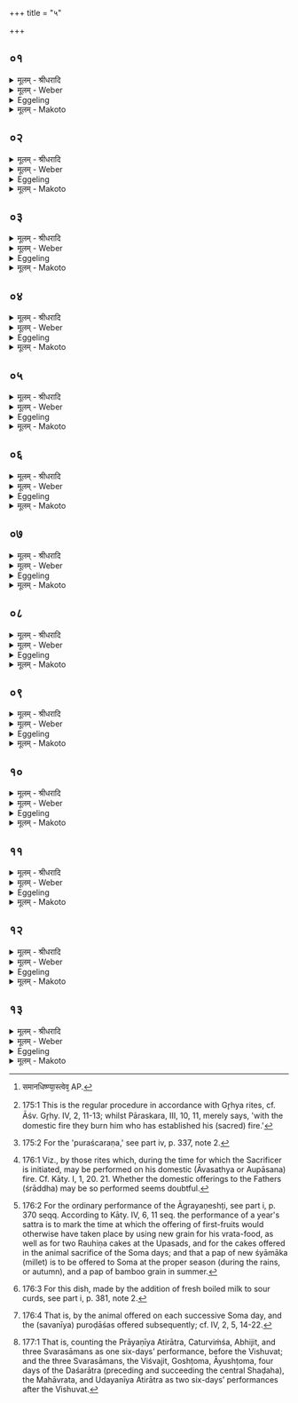 +++
title = "५"

+++


##  ०१
<details><summary>मूलम् - श्रीधरादि</summary>

सावित्र᳘ᳫँ᳘ ह स्मैतम्पू᳘र्व्वे पशुमा᳘लभन्ते॥  
(न्ते᳘ ऽथै) अ᳘थैत᳘र्हि प्राजापत्यं यो᳘ ह्येव᳘ सविता स᳘ प्रजा᳘पतिरि᳘ति व्व᳘दन्तस्त᳘स्मात्सन्न्यु᳘प्याग्नींस्ते᳘न यजेरन्गृह᳘पतेरे᳘वाग्नि᳘षु य᳘येदञ्जा᳘घन्या प᳘त्नीः संयाज᳘यन्ति त᳘स्यान्नो᳘ ऽप्यसदि᳘ति ते त᳘तो यदानिका᳘मन्दी᳘क्षन्ते॥
</details>

<details><summary>मूलम् - Weber</summary>

सावित्र᳘ᳫं᳘ ह स्मैतं पू᳘र्वे पशुमा᳘लभन्ते ॥  
अ᳘थैत᳘र्हि प्राजापत्यं योॗ ह्येव᳘ सविता स᳘ प्रजा᳘पतिरि᳘ति व᳘दन्तस्त᳘स्मात्संन्यु᳘प्याग्नींस्ते᳘न यजेरन्गृह᳘पतेरेॗवाग्नि᳘षु य᳘येदं जा᳘घन्या प᳘त्नीः संयाज᳘यन्ति त᳘स्यां नो᳘ऽप्यसदि᳘ति ते त᳘तो यदानिका᳘मं दी᳘क्षन्ते ॥
</details>

<details><summary>Eggeling</summary>

1. Of old, indeed, they were wont to seize this victim as one dedicated to Savitr̥, but now they seize it as one dedicated to Prajāpati, saying, 'Savitr̥, in truth, is the same as Prajāpati.' It is therefore after having thrown together the (sacrificial) fires that they ought to perform this (animal) sacrifice on the Gr̥hapati's own fires, thinking, 'May we also have a share in this tail (of the. victim) wherewith they are now making offering together to the wives

 (of the gods).' They then perform the initiation ceremony whenever they choose.
</details>

<details><summary>मूलम् - Makoto</summary>

सा꣡वित्रꣳ꣡ ह स्मैतं꣡ पू꣡र्वे पशु꣡म् आ꣡लभन्ते ।॥  
अ꣡थैत꣡र्हि प्रा꣡जा꣡पत्यं꣡ यो꣡ ह्य् ए᳡व꣡ सविता꣡ स꣡ प्रजा꣡पतिर् इ꣡ति व꣡दन्तस् त꣡स्मा꣡त् संन्यु꣡प्या꣡ग्नीं꣡स् ते꣡न यजेरन् गृह꣡पतेर् एवा᳡ग्नि꣡षु य꣡येदं꣡ जा꣡घन्या꣡ प꣡त्नीः संया꣡जयन्ति त꣡स्यां꣡ नो꣡ ऽप्य् असद् इ꣡ति ते꣡ त꣡तो यदा꣡निका꣡मं दी꣡क्षन्ते ॥॥
</details>

##  ०२
<details><summary>मूलम् - श्रीधरादि</summary>

त᳘दु वा᳘ ऽआहुः॥  
(र्न्ना᳘) ना᳘नाधिष्ण्या ऽएव᳘ स्युर्य्य᳘दि दीक्षित᳘स्योपत᳘पेत्पार्श्व᳘तो ऽग्निहोत्रञ्जु᳘ह्वद्वसेत्स य᳘द्यगदो भ᳘वति सᳫँ᳭सृ᳘ज्यैनम्पुनरु᳘पह्वयन्ते[[!!]] य᳘द्यु म्रिय᳘ते स्वै᳘रेव त᳘मग्नि᳘भिर्द्दहन्त्य᳘शवाग्निभिरि᳘तरे य᳘जमाना ऽआसत ऽइ᳘ति तद᳘हैवा᳘हिताग्नेः[[!!]] क᳘र्म्म समानधिष्ण्या᳘स्त्वेव᳘[[!!]] भवन्ति त᳘स्य त᳘देव ब्रा᳘ह्मणं य᳘त्पुरश्च᳘रणे॥
</details>

<details><summary>मूलम् - Weber</summary>

त᳘दु वा᳘ऽआहुः ॥  
ना᳘नाधिष्ण्या एव᳘ स्युर्य᳘दि दीक्षित᳘स्योपत᳘पेत्पा᳘र्श्वॗतोऽग्निहोत्रं जु᳘ह्वद्वसेत्स य᳘द्यगदो भ᳘वति सᳫंसृ᳘ज्यैनं पु᳘नरुपह्वयन्ते य᳘द्यु म्रिय᳘ते स्वै᳘रेव त᳘मग्नि᳘भिर्दहन्त्य᳘शवाग्निभिरि᳘तरे य᳘जमाना आसतऽइ᳘ति त᳘दहैवा᳘हिताग्नेः क᳘र्म समान᳘धिष्ण्याॗस्त्वेव [^wbr_1] भवन्ति त᳘स्य त᳘देव ब्रा᳘ह्मणं य᳘त्पुरश्च᳘रणे ॥  

[^wbr_1]: समानधिष्ण्या᳘स्त्वेव᳘ AP.
</details>

<details><summary>Eggeling</summary>

2. Here now they say, 'They ought to have separate hearths; and if one of the initiates were to be taken ill let him stay aside offering the Agnihotra. If he gets well again, they bring (the fires) together and invite him to join them; but if he dies they burn him by his own (three) fires [^egg_499] without an (ordinary) fire for (burning) a dead body; and the other sacrificers sit (through the sacrificial session);--such at least is the performance in the case of one who keeps up his sacrificial fires; but, indeed, they have their hearths in common: the theological explication of this is the same as in regard to the preparatory ceremonial [^egg_500].'

[^egg_499]: 175:1 This is the regular procedure in accordance with Gr̥hya rites, cf. Āśv. Gr̥hy. IV, 2, 11-13; whilst Pāraskara, III, 10, 11, merely says, 'with the domestic fire they burn him who has established his (sacred) fire.'

[^egg_500]: 175:2 For the 'puraścaraṇa,' see part iv, p. 337, note 2.
</details>

<details><summary>मूलम् - Makoto</summary>

त꣡द् उ वा꣡ आ꣡हुः ।॥  
ना꣡ना꣡धिष्ण्या꣡ एव꣡ स्युर् य꣡दि दीक्षित꣡स्योपत꣡पेत् पा꣡र्श्वतो᳡ ऽग्निहोत्रं꣡ जु꣡ह्वद् वसेत् स꣡ य꣡द्य् अगदो꣡ भ꣡वति सꣳसृ꣡ज्यैनं पु꣡नर् उ꣡पह्वयन्ते य꣡द्य् उ म्रिय꣡ते स्वै꣡र् एव꣡ त꣡म् अग्नि꣡भिर् दहन्त्य् अ꣡शवा꣡ग्निभिर् इ꣡तरे य꣡जमा꣡ना꣡ आ꣡सत इ꣡ति त꣡द् अ꣡हैवा꣡हिता꣡ग्नेः क꣡र्म समा꣡न꣡धिष्ण्या꣡स् त्व् ए᳡व꣡ भवन्ति त꣡स्य त꣡द् एव꣡ ब्रा꣡ह्मणं य꣡त् पुरश्च꣡रणे ॥॥
</details>

##  ०३
<details><summary>मूलम् - श्रीधरादि</summary>

त᳘दाहुः॥  
(र्य्य᳘) य᳘त्सम्वत्सरा᳘य सम्वत्सरस᳘दो दी᳘क्षन्ते कथ᳘मेषामग्निहोत्रम᳘नन्तरितं भवती᳘ति व्व्रतेने᳘ति ब्रूयात्॥
</details>

<details><summary>मूलम् - Weber</summary>

त᳘दाहुः ॥  
य᳘त्संवत्सरा᳘य संवत्सरस᳘दो दी᳘क्षन्ते कथ᳘मेषामग्निहोत्रम᳘नन्तरितं भवती᳘ति व्रतेने᳘ति ब्रूयात् ॥
</details>

<details><summary>Eggeling</summary>

3. They also say, 'Seeing that the performers of a year's session become initiated for a year, how does their Agnihotra come to be uninterrupted?' Let him reply, 'By the fast-milk.'
</details>

<details><summary>मूलम् - Makoto</summary>

त꣡द् आ꣡हुः ।॥  
य꣡त् संवत्सरा꣡य संवत्सरस꣡दो दी꣡क्षन्ते कथ꣡म् एषा꣡म् अग्निहोत्र꣡म् अ꣡नन्तरितं भवती꣡ति व्रते꣡ने꣡ति ब्रूया꣡त् ॥॥
</details>

##  ०४
<details><summary>मूलम् - श्रीधरादि</summary>

(त्त᳘) तदाहुः[[!!]]॥  
(र्य्य᳘) य᳘त्सम्वत्सरा᳘य सम्वत्सरस᳘दो दी᳘क्षन्ते कथ᳘मेषाम्पौर्ण्णमास᳘ᳫँ᳘ हविर᳘नन्तरितम्भवतीत्या᳘ज्येन च पुरोडा᳘शेन चे᳘ति ब्रूयात्॥
</details>

<details><summary>मूलम् - Weber</summary>

त᳘दाहुः ॥  
य᳘त्संवत्सरा᳘य संवत्सरस᳘दो दी᳘क्षन्ते कथ᳘मेषां पौर्णमास᳘ᳫं᳘ हविर᳘नन्तर्हितं भवतीत्या᳘ज्येन च पुरोडा᳘शेन चे᳘ति ब्रूयात् ॥
</details>

<details><summary>Eggeling</summary>

4. They also say, 'Seeing that the performers of a year's session become initiated for a year, how does their Full-moon oblation come to be uninterrupted?' Let him reply, 'By the ghee and the sacrificial cake.'
</details>

<details><summary>मूलम् - Makoto</summary>

त꣡द् आ꣡हुः ।॥  
य꣡त् संवत्सरा꣡य संवत्सरस꣡दो दी꣡क्षन्ते कथ꣡म् एषां꣡ पौर्णमा꣡सꣳ꣡ हवि꣡र् अ꣡नन्तर्हितं भवतीत्य् आ꣡ज्येन च पुरोडा꣡शेन चे꣡ति ब्रूया꣡त् ॥॥
</details>

##  ०५
<details><summary>मूलम् - श्रीधरादि</summary>

(त्त᳘) त᳘दाहुः॥  
(र्य्य᳘) य᳘त्सम्वत्सरा᳘य सम्वत्सरस᳘दो दी᳘क्षन्ते कथ᳘मेषाम्पितृयज्ञो᳘ ऽनन्तरितो भवती᳘त्यौपासनैरि᳘ति ब्रूयात्॥
</details>

<details><summary>मूलम् - Weber</summary>

त᳘दाहुः ॥  
य᳘त्संवत्सरा᳘य संवत्सरस᳘दो दी᳘क्षन्ते कथ᳘मेषां पितृयज्ञो᳘ऽनन्तरितो भवती᳘त्यौपासनैरि᳘ति ब्रूयात् ॥
</details>

<details><summary>Eggeling</summary>

5. They also say, 'Seeing that the performers of a year's session become initiated for a year, how does their New-moon oblation come to be uninterrupted?' Let him reply, 'By the sour curds and the cake.'
</details>

<details><summary>मूलम् - Makoto</summary>

त꣡द् आ꣡हुः ।॥  
य꣡त् संवत्सरा꣡य संवत्सरस꣡दो दी꣡क्षन्ते कथ꣡म् एषां꣡ पितृयज्ञो꣡ ऽनन्तरितो भवती꣡त्य् औपा꣡सनै꣡र् इ꣡ति ब्रूया꣡त् ॥॥
</details>

##  ०६
<details><summary>मूलम् - श्रीधरादि</summary>

(त्त᳘) त᳘दाहुः॥  
(र्य्य᳘) य᳘त्सम्वत्सरा᳘य सम्वत्सरस᳘दो दी᳘क्षन्ते कथ᳘मेषामामावास्य᳘ᳫँ᳘ हविर᳘नन्तरितम्भवती᳘ति दध्ना᳘ च पुरोडा᳘शेन चे᳘ति ब्रूयात्॥
</details>

<details><summary>मूलम् - Weber</summary>

त᳘दाहुः ॥  
य᳘त्संवत्सरा᳘य संवत्सरस᳘दो दी᳘क्षन्ते कथ᳘मेषामामावास्य᳘ᳫं᳘ हविर᳘नन्तरितं भवती᳘ति दध्ना᳘ च पुरोडा᳘शेन चे᳘ति ब्रूयात् ॥
</details>

<details><summary>Eggeling</summary>

6. They also say, 'Seeing that the performers of a year's session become initiated for a year, how does their offering to the Fathers come to be uninterrupted?' Let him reply,' By the Aupāsana (rites [^egg_501]).'

[^egg_501]: 176:1 Viz., by those rites which, during the time for which the Sacrificer is initiated, may be performed on his domestic (Āvasathya or Aupāsana) fire. Cf. Kāty. I, 1, 20. 21. Whether the domestic offerings to the Fathers (śrāddha) may be so performed seems doubtful.
</details>

<details><summary>मूलम् - Makoto</summary>

त꣡द् आ꣡हुः ।॥  
य꣡त् संवत्सरा꣡य संवत्सरस꣡दो दी꣡क्षन्ते कथ꣡म् एषा꣡म् आ꣡मा꣡वा꣡स्यꣳ꣡ हवि꣡र् अ꣡नन्तरितं भवती꣡ति दध्ना꣡ च पुरोडा꣡शेन चे꣡ति ब्रूया꣡त् ॥॥
</details>

##  ०७
<details><summary>मूलम् - श्रीधरादि</summary>

(त्त᳘) त᳘दाहुः॥  
(र्य्य᳘) य᳘त्सम्वत्सरा᳘य सम्वत्सरस᳘दो दी᳘क्षन्ते कथ᳘मेषामाग्ग्रयणेष्टिर᳘नन्तरिता भवती᳘ति सौम्ये᳘न चरुणे᳘ति ब्रूयात्॥
</details>

<details><summary>मूलम् - Weber</summary>

त᳘दाहुः ॥  
य᳘त्संवत्सरा᳘य संवत्सरस᳘दो दी᳘क्षन्ते कथ᳘मेषामाग्रयणेष्टिर᳘नन्तरिता भवती᳘ति सौम्ये᳘न चरुणे᳘ति ब्रूयात् ॥
</details>

<details><summary>Eggeling</summary>

7. They also say, 'Seeing that the performers of a year's session become initiated for a year, how does their offering of firstfruits come to be uninterrupted?' Let him reply, 'By Soma's pap [^egg_502].'

[^egg_502]: 176:2 For the ordinary performance of the Āgrayaṇeshṭi, see part i, p. 370 seqq. According to Kāty. IV, 6, 11 seq. the performance of a year's sattra is to mark the time at which the offering of first-fruits would otherwise have taken place by using new grain for his vrata-food, as well as for two Rauhiṇa cakes at the Upasads, and for the cakes offered in the animal sacrifice of the Soma days; and that a pap of new śyāmāka (millet) is to be offered to Soma at the proper season (during the rains, or autumn), and a pap of bamboo grain in summer.
</details>

<details><summary>मूलम् - Makoto</summary>

त꣡द् आ꣡हुः ।॥  
य꣡त् संवत्सरा꣡य संवत्सरस꣡दो दी꣡क्षन्ते कथ꣡म् एषा꣡म् आ꣡ग्रयणेष्टि꣡र् अ꣡नन्तरिता꣡ भवती꣡ति सौम्ये꣡न चरु꣡णे꣡ति ब्रूया꣡त् ॥॥
</details>

##  ०८
<details><summary>मूलम् - श्रीधरादि</summary>

(त्त᳘) त᳘दाहुः॥  
(र्य्य᳘) य᳘त्सम्वत्सरा᳘य सम्वत्सरस᳘दो दी᳘क्षन्ते कथ᳘मेषाञ्चातुर्म्मास्यान्य᳘नन्तरितानि भवन्ती᳘ति पय᳘स्यये᳘ति ब्रूयात्॥
</details>

<details><summary>मूलम् - Weber</summary>

त᳘दाहुः ॥  
य᳘त्संवत्सरा᳘य संवत्सरस᳘दो दी᳘क्षन्ते कथ᳘मेषां चातुर्मास्यान्य᳘नन्तरितानि भवन्ती᳘ति पयॗस्यये᳘ति ब्रूयात् ॥
</details>

<details><summary>Eggeling</summary>

8. They also say, 'Seeing that the performers of a year's session become initiated for a year, how do their seasonal offerings come to be uninterrupted?' Let him reply, 'By the Payasyā [^egg_503].'

[^egg_503]: 176:3 For this dish, made by the addition of fresh boiled milk to sour curds, see part i, p. 381, note 2.
</details>

<details><summary>मूलम् - Makoto</summary>

त꣡द् आ꣡हुः ।॥  
य꣡त् संवत्सरा꣡य संवत्सरस꣡दो दी꣡क्षन्ते कथ꣡म् एषां꣡ चा꣡तुर्मा꣡स्या꣡न्य् अ꣡नन्तरिता꣡नि भवन्ती꣡ति पयस्य᳡ये꣡ति ब्रूया꣡त् ॥॥
</details>

##  ०९
<details><summary>मूलम् - श्रीधरादि</summary>

(त्त᳘) त᳘दाहुः॥  
(र्य्य᳘) य᳘त्सम्वत्सरा᳘य सम्वत्सरस᳘दो दी᳘क्षन्ते कथ᳘मेषाम्पशुबन्धो᳘ ऽनन्तरितो भवती᳘ति पशु᳘ना च पुरोडा᳘शेन चे᳘ति ब्रूयात्॥
</details>

<details><summary>मूलम् - Weber</summary>

त᳘दाहुः ॥  
य᳘त्संवत्सरा᳘य संवत्सरस᳘दो दी᳘क्षन्ते कथ᳘मेषां पशुबन्धो᳘ऽनन्तरितो भवती᳘ति पशु᳘ना च पुरोडा᳘शेन चे᳘ति ब्रूयात् ॥
</details>

<details><summary>Eggeling</summary>

9. They also say, 'Seeing that the performers of a year's session become initiated for a year, how does their animal sacrifice come to be uninterrupted?' Let him reply, 'By the animal and the cake [^egg_504].'

[^egg_504]: 176:4 That is, by the animal offered on each successive Soma day, and the (savanīya) puroḍāśas offered subsequently; cf. IV, 2, 5, 14-22.
</details>

<details><summary>मूलम् - Makoto</summary>

त꣡द् आ꣡हुः ।॥  
य꣡त् संवत्सरा꣡य संवत्सरस꣡दो दी꣡क्षन्ते कथ꣡म् एषां꣡ पशुबन्धो꣡ ऽनन्तरितो भवती꣡ति पशु꣡ना꣡ च पुरोडा꣡शेन चे꣡ति ब्रूया꣡त् ॥॥
</details>

##  १०
<details><summary>मूलम् - श्रीधरादि</summary>

(त्त᳘) त᳘दाहुः॥  
(र्य्य᳘) य᳘त्सम्वत्सरा᳘य सम्वत्सरस᳘दो दी᳘क्षन्ते कथ᳘मेषाᳫँ᳭ सोमो᳘ ऽनन्तरितो भवती᳘ति स᳘वनैरि᳘ति ब्रूयात्॥
</details>

<details><summary>मूलम् - Weber</summary>

त᳘दाहुः ॥  
य᳘त्संवत्सरा᳘य संवत्सरस᳘दो दी᳘क्षन्ते कथ᳘मेषाᳫं सोमो᳘ऽनन्तरितो भवती᳘ति स᳘वनैरि᳘ति ब्रूयात् ॥
</details>

<details><summary>Eggeling</summary>

10. They also say, 'Seeing that the performers of a year's session become initiated for a year, how

does their Soma come to be uninterrupted?' Let him reply, 'By the Soma-pressings.'
</details>

<details><summary>मूलम् - Makoto</summary>

त꣡द् आ꣡हुः ।॥  
य꣡त् संवत्सरा꣡य संवत्सरस꣡दो दी꣡क्षन्ते कथ꣡म् एषाꣳ꣡ सो꣡मो꣡ ऽनन्तरितो भवती꣡ति स꣡वनैर् इ꣡ति ब्रूया꣡त् ॥॥
</details>

##  ११
<details><summary>मूलम् - श्रीधरादि</summary>

(त्ते) ते वा᳘ ऽएव᳘मेते᳘ यज्ञक्रत᳘वः॥  
सम्वत्सरम᳘पियन्ति स यो᳘ हैव᳘मेतां᳘ यज्ञक्रतूना᳘ᳫँ᳘ सम्वत्सरे᳘ ऽपीतिम्वेदा᳘प्यस्य स्वर्ग्गे᳘ लोके᳘ भवति॥
</details>

<details><summary>मूलम् - Weber</summary>

ते वा᳘ऽएव᳘मेते᳘ यज्ञक्रत᳘वः ॥  
संवत्सरम᳘पियन्ति स यो᳘ हैव᳘मेतां᳘ यज्ञक्रतूना᳘ᳫं᳘ संवत्सरे᳘ऽपीतिं वेदा᳘प्यस्य स्वर्गे᳘ लोके᳘ भवति ॥
</details>

<details><summary>Eggeling</summary>

11. It is thus that these sacrificial rites enter into the year; and, verily, whosoever thus knows this entering of the sacrificial rites into the year becomes a sharer in the heavenly world.
</details>

<details><summary>मूलम् - Makoto</summary>

ते꣡ वा꣡ एव꣡म् एते꣡ यज्ञक्रत꣡वः ।॥  
संवत्सर꣡म् अ꣡पियन्ति स꣡ यो꣡ हैव꣡म् एतां꣡ यज्ञक्रतूनाꣳ꣡ संवत्सरे꣡ ऽपीतिं वेदा꣡प्य् अस्य स्वर्गे꣡ लोके꣡ भवति ॥॥
</details>

##  १२
<details><summary>मूलम् - श्रीधरादि</summary>

सम्वत्सर᳘स्य सम᳘ता व्वेदितव्व्या[[!!]]॥  
(व्व्यै᳘कं) ए᳘कम्पुर᳘स्ताद्विषुव᳘तो ऽतिरात्र᳘मुपयन्त्ये᳘कमुप᳘रिष्टात्त्र᳘यःपञ्चाशतम्पुर᳘स्ताद्विषुव᳘तो ऽग्निष्टोमा᳘नुपय᳘न्ति त्र᳘यःपञ्चाशतमुप᳘रिष्टाद्विᳫँ᳭शति᳘शतम्पुर᳘स्ताद्विषुव᳘त ऽउ᳘क्थ्यान्य᳘हान्युपय᳘न्ति[[!!]] विᳫँ᳭शति᳘शतमुप᳘रिष्टादि᳘ति नु य᳘ ऽउ᳘क्थ्यान्त्स्व᳘रसाम्न ऽउपयन्ति[[!!]]॥
</details>

<details><summary>मूलम् - Weber</summary>

संवत्सर᳘स्य सम᳘ता वेदितव्या᳟ ॥  
ए᳘कं पुर᳘स्ताद्विषुव᳘तोऽतिरात्र᳘मुपयन्त्येकमुप᳘रिष्टात्त्र᳘यःपञ्चाशतं पुर᳘स्ताद्विषुव᳘तोऽग्निष्टोमा᳘नुपय᳘न्ति त्र᳘यःपञ्चाशतमुप᳘रिष्टाद्विᳫंशति᳘शतं पुर᳘स्ताद्विषुव᳘त उॗक्थ्यान्य᳘हान्यु᳘पयन्ति विᳫंशति᳘शतमुप᳘रिष्टादि᳘ति नु य᳘ऽउॗक्थ्यान्त्स्व᳘रसाम्न उपय᳟न्ति ॥
</details>

<details><summary>Eggeling</summary>

12. In the year there should be known to be uniformity:--one Atirātra they perform before, and one after, the Vishuvat; fifty three Agnishṭomas they perform before, and fifty-three after, the Vishuvat; one hundred and twenty Ukthya days they perform before, and one hundred and twenty after, the Vishuvat,--thus at least in the case of those who perform the Svarasāmans as Ukthyas.
</details>

<details><summary>मूलम् - Makoto</summary>

संवत्सर꣡स्य सम꣡ता꣡ वेदितव्या᳡ ।॥  
ए꣡कं पुर꣡स्ता꣡द् विषुव꣡तो ऽतिरा꣡त्र꣡म् उपय꣡न्त्य् ए꣡कम् उप꣡रिष्टा꣡त् त्र꣡यःपञ्चा꣡शतं पुर꣡स्ता꣡द् विषुव꣡तो ऽग्निष्टोमा꣡न् उपय꣡न्ति त्र꣡यःपञ्चा꣡शतम् उप꣡रिष्टा꣡द् विꣳशति꣡शतं पुर꣡स्ता꣡द् विषुव꣡त उक्थ्या᳡न्य् अ꣡हा꣡न्य् उ꣡पयन्ति विꣳशति꣡शतम् उप꣡रिष्टा꣡द् इ꣡ति नु꣡ य꣡ उक्थ्या᳡न्त् स्व꣡रसा꣡म्न उपय꣡न्ति ॥॥
</details>

##  १३
<details><summary>मूलम् - श्रीधरादि</summary>

(न्त्य᳘) अ᳘थ᳘ ये ऽग्निष्टोमान्[[!!]]॥  
(न्ष) ष᳘ट्पञ्चाशतम्पुर᳘स्ताद्विषुव᳘तो ऽग्निष्टोमा᳘नुपय᳘न्ति ष᳘ट्पञ्चाशतमुप᳘रिष्टात्सप्तदश᳘ᳫँ᳘ शत᳘म्पुर᳘स्ताद्विषुव᳘त ऽउ᳘क्थ्यान्य᳘हान्युपय᳘न्ति सप्तदश᳘मुप᳘रिष्टात्ष᳘ट्पुर᳘स्ताद्विषुव᳘तः षोडशि᳘न ऽउपय᳘न्ति ष᳘डुप᳘रिष्टात्त्रिᳫँ᳭श᳘तम्पुर᳘स्ताद्विषुव᳘तः षडहा᳘न्युपय᳘न्ति त्रिᳫँ᳭श᳘तमुप᳘रिष्टादेषा᳘ हास्य सम᳘ता समे᳘न ह वा᳘ ऽअस्या᳘ व्व्यृद्धेना᳘न्यूनेना᳘नतिरिक्तेना᳘यनेनेत᳘म्भवति य᳘ ऽएव᳘मेतद्वे᳘द॥
</details>
<details><summary>मूलम् - Weber</summary>

अ᳘थॗ येऽग्निष्टोमा᳟न् ॥  
ष᳘ट्पञ्चाशतं पुर᳘स्ताद्विषुव᳘तोऽग्निष्टोमा᳘नुपय᳘न्ति ष᳘ट्पञ्चाशतमुप᳘रिष्टात्सप्तदश᳘ᳫं᳘ शतं᳘ पुर᳘स्ताद्विषुव᳘त उॗक्थ्यान्य᳘हान्युपय᳘न्ति सप्तदश᳘मुप᳘रिष्टात्ष᳘ट् पुर᳘स्ताद्विषुव᳘तः षोडशि᳘न उपय᳘न्ति ष᳘डुप᳘रिष्टात्त्रिᳫंश᳘तं पुर᳘स्ताद्विषुव᳘तः षडहा᳘नुपय᳘न्ति त्रिᳫंश᳘तमुप᳘रिष्टादेषा᳘ हास्य सम᳘ता समे᳘न ह वा᳘ऽअस्या᳘व्यृद्धेना᳘न्यूनेना᳘नतिरिक्तेना᳘यनेनेतं᳘ भवति य᳘ एव᳘मेतद्वे᳘द ॥ २ [३.५.] ॥ तृतीयोऽध्यायः [७७.] ॥ ॥
</details>
<details><summary>Eggeling</summary>

13. And in the case of those who (perform them) as Agnishṭomas, they perform fifty-six Agnishṭomas before, and fifty-six after, the Vishuvat; one hundred and seventeen Ukthya days they perform before, and one hundred and seventeen after, the Vishuvat; six Shoḍaśins they perform before, and six after, the Vishuvat; thirty Shaḍahas [^egg_505] they perform before, and thirty after, the Vishuvat:--such, then, is the uniformity of that (year), and, verily, he who thus knows this goes through a course of sacrificial performance which is uniform, and not ineffectual, neither defective nor redundant.

[^egg_505]: 177:1 That is, counting the Prāyaṇīya Atirātra, Caturviṁśa, Abhijit, and three Svarasāmans as one six-days’ performance, before the Vishuvat; and the three Svarasāmans, the Viśvajit, Goshṭoma, Āyushṭoma, four days of the Daśarātra (preceding and succeeding the central Shaḍaha), the Mahāvrata, and Udayanīya Atirātra as two six-days’ performances after the Vishuvat.
</details>

<details><summary>मूलम् - Makoto</summary>

अ꣡थ ये᳡ ऽग्निष्टोमा꣡न् ।॥  
ष꣡ट्पञ्चा꣡शतं पुर꣡स्ता꣡द् विषुव꣡तो ऽग्निष्टोमा꣡न् उपय꣡न्ति ष꣡ट्पञ्चा꣡शतम् उप꣡रिष्टा꣡त् सप्तदशꣳ꣡ शतं꣡ पुर꣡स्ता꣡द् विषुव꣡त उक्थ्या᳡न्य् अ꣡हा꣡न्य् उपय꣡न्ति सप्तदश꣡म् उप꣡रिष्टा꣡त् ष꣡ट् पुर꣡स्ता꣡द् विषुव꣡तः षोडशि꣡न उपय꣡न्ति ष꣡ड् उप꣡रिष्टा꣡त् त्रिꣳश꣡तं पुर꣡स्ता꣡द् विषुव꣡तः षड् अहा꣡न् उपय꣡न्ति त्रिꣳश꣡तम् उप꣡रिष्टा꣡द् एषा꣡ हा꣡स्य सम꣡ता꣡ समे꣡न ह वा꣡ अस्या꣡वृद्धेना꣡न्यूनेना꣡नतिरिक्तेना꣡यनेनेतं꣡ भवति य꣡ एव꣡म् एत꣡द् वे꣡द ॥॥
</details>

